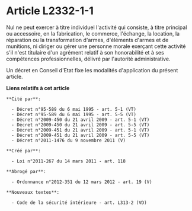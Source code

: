 # Article L2332-1-1

Nul ne peut exercer à titre individuel l'activité qui consiste, à titre principal ou accessoire, en la fabrication, le
commerce, l'échange, la location, la réparation ou la transformation d'armes, d'éléments d'armes et de munitions, ni diriger
ou gérer une personne morale exerçant cette activité s'il n'est titulaire d'un agrément relatif à son honorabilité et à ses
compétences professionnelles, délivré par l'autorité administrative. 

Un décret en Conseil d'Etat fixe les modalités d'application du présent article.

**Liens relatifs à cet article**

	**Cité par**:

	  - Décret n°95-589 du 6 mai 1995 - art. 5-1 (VT)
	  - Décret n°95-589 du 6 mai 1995 - art. 5-5 (VT)
	  - Décret n°2009-450 du 21 avril 2009 - art. 5-1 (VT)
	  - Décret n°2009-450 du 21 avril 2009 - art. 5-5 (VT)
	  - Décret n°2009-451 du 21 avril 2009 - art. 5-1 (VT)
	  - Décret n°2009-451 du 21 avril 2009 - art. 5-5 (VT)
	  - Décret n°2011-1476 du 9 novembre 2011 (V)

	**Créé par**:

	  - Loi n°2011-267 du 14 mars 2011 - art. 118

	**Abrogé par**:

	  - Ordonnance n°2012-351 du 12 mars 2012 - art. 19 (V)

	**Nouveaux textes**:

	  - Code de la sécurité intérieure - art. L313-2 (VD)

